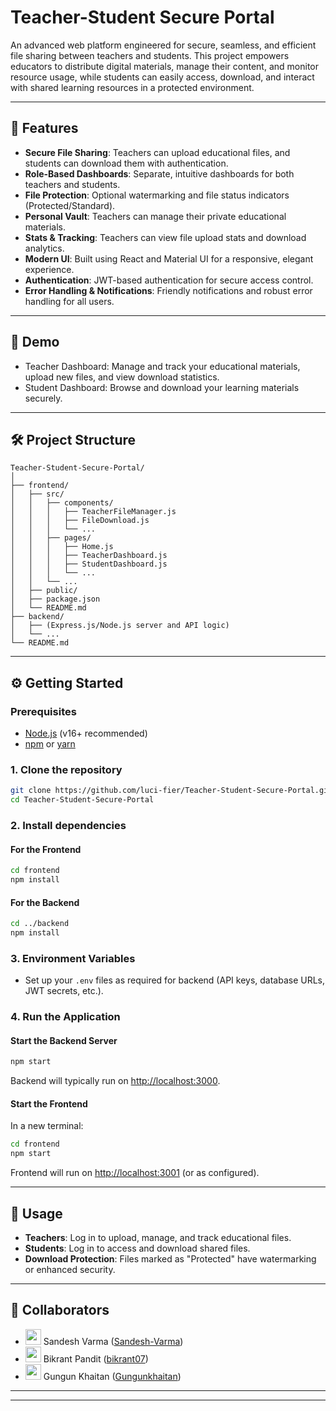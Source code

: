 # Teacher-Student Secure Portal

An advanced web platform engineered for secure, seamless, and efficient file sharing between teachers and students. This project empowers educators to distribute digital materials, manage their content, and monitor resource usage, while students can easily access, download, and interact with shared learning resources in a protected environment.

---

## 🌟 Features

- **Secure File Sharing**: Teachers can upload educational files, and students can download them with authentication.
- **Role-Based Dashboards**: Separate, intuitive dashboards for both teachers and students.
- **File Protection**: Optional watermarking and file status indicators (Protected/Standard).
- **Personal Vault**: Teachers can manage their private educational materials.
- **Stats & Tracking**: Teachers can view file upload stats and download analytics.
- **Modern UI**: Built using React and Material UI for a responsive, elegant experience.
- **Authentication**: JWT-based authentication for secure access control.
- **Error Handling & Notifications**: Friendly notifications and robust error handling for all users.

---

## 🚀 Demo

- Teacher Dashboard: Manage and track your educational materials, upload new files, and view download statistics.
- Student Dashboard: Browse and download your learning materials securely.

---

## 🛠️ Project Structure

```
Teacher-Student-Secure-Portal/
│
├── frontend/
│   ├── src/
│   │   ├── components/
│   │   │   ├── TeacherFileManager.js
│   │   │   ├── FileDownload.js
│   │   │   └── ...
│   │   ├── pages/
│   │   │   ├── Home.js
│   │   │   ├── TeacherDashboard.js
│   │   │   ├── StudentDashboard.js
│   │   │   └── ...
│   │   └── ...
│   ├── public/
│   ├── package.json
│   └── README.md
├── backend/
│   ├── (Express.js/Node.js server and API logic)
│   └── ...
└── README.md
```

---

## ⚙️ Getting Started

### Prerequisites

- [Node.js](https://nodejs.org/) (v16+ recommended)
- [npm](https://www.npmjs.com/) or [yarn](https://yarnpkg.com/)

### 1. Clone the repository

```sh
git clone https://github.com/luci-fier/Teacher-Student-Secure-Portal.git
cd Teacher-Student-Secure-Portal
```

### 2. Install dependencies

#### For the Frontend
```sh
cd frontend
npm install
```

#### For the Backend
```sh
cd ../backend
npm install
```

### 3. Environment Variables

- Set up your `.env` files as required for backend (API keys, database URLs, JWT secrets, etc.).

### 4. Run the Application

#### Start the Backend Server

```sh
npm start
```
Backend will typically run on [http://localhost:3000](http://localhost:3000).

#### Start the Frontend

In a new terminal:

```sh
cd frontend
npm start
```
Frontend will run on [http://localhost:3001](http://localhost:3001) (or as configured).

---

## 🎯 Usage

- **Teachers**: Log in to upload, manage, and track educational files.
- **Students**: Log in to access and download shared files.
- **Download Protection**: Files marked as "Protected" have watermarking or enhanced security.

---

## 🤝 Collaborators
- <img src="https://github.com/Sandesh-Varma.png" width="25" height="25" style="border-radius: 5;"> Sandesh Varma ([Sandesh-Varma](https://github.com/Sandesh-Varma))
- <img src="https://github.com/bikrant07.png" width="25" height="25" style="border-radius: 5;"> Bikrant Pandit ([bikrant07](https://github.com/bikrant07))
- <img src="https://github.com/Gungunkhaitan.png" width="25" height="25" style="border-radius: 5;"> Gungun Khaitan ([Gungunkhaitan](https://github.com/Gungunkhaitan))


---


---
